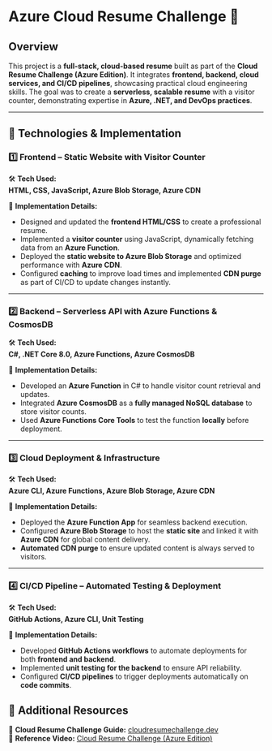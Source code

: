 # **Azure Cloud Resume Challenge** 🚀  

## **Overview**  
This project is a **full-stack, cloud-based resume** built as part of the **Cloud Resume Challenge (Azure Edition)**. It integrates **frontend, backend, cloud services, and CI/CD pipelines**, showcasing practical cloud engineering skills. The goal was to create a **serverless, scalable resume** with a visitor counter, demonstrating expertise in **Azure, .NET, and DevOps practices**.  

---

## **🚀 Technologies & Implementation**  

### **1️⃣ Frontend – Static Website with Visitor Counter**  
🛠 **Tech Used:**  
**HTML, CSS, JavaScript, Azure Blob Storage, Azure CDN**  

📌 **Implementation Details:**  
- Designed and updated the **frontend HTML/CSS** to create a professional resume.  
- Implemented a **visitor counter** using JavaScript, dynamically fetching data from an **Azure Function**.  
- Deployed the **static website to Azure Blob Storage** and optimized performance with **Azure CDN**.  
- Configured **caching** to improve load times and implemented **CDN purge** as part of CI/CD to update changes instantly.  

---

### **2️⃣ Backend – Serverless API with Azure Functions & CosmosDB**  
🛠 **Tech Used:**  
**C#, .NET Core 8.0, Azure Functions, Azure CosmosDB**  

📌 **Implementation Details:**  
- Developed an **Azure Function** in C# to handle visitor count retrieval and updates.  
- Integrated **Azure CosmosDB** as a **fully managed NoSQL database** to store visitor counts.  
- Used **Azure Functions Core Tools** to test the function **locally** before deployment.  

---

### **3️⃣ Cloud Deployment & Infrastructure**  
🛠 **Tech Used:**  
**Azure CLI, Azure Functions, Azure Blob Storage, Azure CDN**  

📌 **Implementation Details:**  
- Deployed the **Azure Function App** for seamless backend execution.  
- Configured **Azure Blob Storage** to host the **static site** and linked it with **Azure CDN** for global content delivery.  
- **Automated CDN purge** to ensure updated content is always served to visitors.  

---

### **4️⃣ CI/CD Pipeline – Automated Testing & Deployment**  
🛠 **Tech Used:**  
**GitHub Actions, Azure CLI, Unit Testing**  

📌 **Implementation Details:**  
- Developed **GitHub Actions workflows** to automate deployments for both **frontend and backend**.  
- Implemented **unit testing for the backend** to ensure API reliability.  
- Configured **CI/CD pipelines** to trigger deployments automatically on **code commits**.  


## **📌 Additional Resources**  
📖 **Cloud Resume Challenge Guide:** [cloudresumechallenge.dev](https://cloudresumechallenge.dev/docs/the-challenge/azure/)  
🎥 **Reference Video:** [Cloud Resume Challenge (Azure Edition)](https://youtu.be/ieYrBWmkfno?si=cc72xZxEcWkNytN0)  
